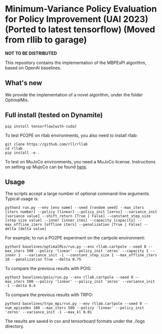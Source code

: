 # Minimum-Variance Policy Evaluation for Policy Improvement (UAI 2023) (Ported to latest tensorflow) (Moved from rllib to garage)

**NOT TO BE DISTRIBUTED**

This repository contains the implementation of the MBPExPI algorithm, based on OpenAI baselines.

## What's new

We provide the implementation of a novel algorithm, under the folder OptimalMis.

## Full install (tested on Dynamite)

```
pip install tensorflow[with-cuda]
```

To test PO2PE on rllab environments, you also need to install rllab:

```
git clone https://github.com/rll/rllab
cd rllab
pip install -e .
```

To test on MuJoCo environments, you need a MuJoCo license. Instructions on setting up MujoCo can be found [here](https://github.com/openai/mujoco-py).

## Usage

The scripts accept a large number of optional command-line arguments. Typical usage is:

```
python3 run.py --env [env name] --seed [random seed] --max_iters [iters number] --policy [linear] --policy_init [zeros] --variance_init [variance value] --shift_return [True | False] --constant_step_size [step size value] --inner [inner ites] --capacity [capacity] --max_offline_iters [offline iters] --penalization [True | False] --delta [delta value]
```

For example, to run a PO2PE experiment on the cartpole environment:

```
python3 baselines/optimalMis/run.py --env rllab.cartpole --seed 0 --max_iters 500 --policy 'linear' --policy_init 'zeros' --capacity 1 --inner 1  --variance_init -1 --constant_step_size 1 --max_offline_iters 10 --penalization True --delta 0.75
```

To compare the previous results with POIS:

```
python3 baselines/pois/run.py --env rllab.cartpole --seed 0 --max_iters 500 --policy 'linear' --policy_init 'zeros' --variance_init -1 --delta 0.4
```

To compare the previous results with TRPO:

```
python3 baselines/trpo_mpi/run.py --env rllab.cartpole --seed 0 --num_episodes 100 --max_iters 500 --policy 'linear' --policy_init 'zeros' --variance_init -1 --max_kl 0.01
```

The results are saved in csv and tensorboard formats under the ./logs directory.
